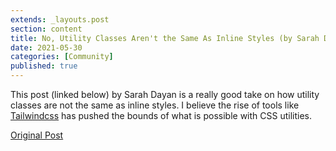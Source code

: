 ```yaml
---
extends: _layouts.post
section: content
title: No, Utility Classes Aren't the Same As Inline Styles (by Sarah Dayan)
date: 2021-05-30
categories: [Community]
published: true
---
```

This post (linked below) by Sarah Dayan is a really good take on how utility classes are not the same as inline styles. I believe the rise of tools like [Tailwindcss](https://tailwindcss.com/) has pushed the bounds of what is possible with CSS utilities.

[Original Post](https://frontstuff.io/no-utility-classes-arent-the-same-as-inline-styles)